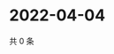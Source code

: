 # 2022-04-04

共 0 条

<!-- BEGIN WEIBO -->
<!-- 最后更新时间 Mon Apr 04 2022 03:12:37 GMT+0800 (China Standard Time) -->

<!-- END WEIBO -->
